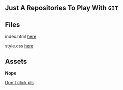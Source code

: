 ## Just A Repositories To Play With `GIT`

## Files

index.html [here](index.html)

style.css [here](style.css)

## Assets

**Nope**

[Don't click pls](https://www.youtube.com/watch?v=dQw4w9WgXcQ)
